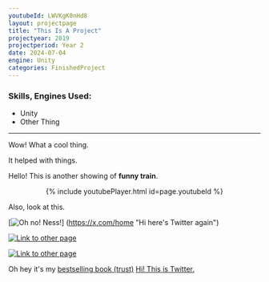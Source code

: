 ```yaml
---
youtubeId: LWVKgK0nHd8
layout: projectpage
title: "This Is A Project"
projectyear: 2019
projectperiod: Year 2
date: 2024-07-04
engine: Unity
categories: FinishedProject
---
```

### Skills, Engines Used: 

- Unity
- Other Thing

---

Wow! What a cool thing.

It helped with things.

Hello! This is another showing of **funny train**.

<center>{% include youtubePlayer.html id=page.youtubeId %}</center>



Also, look at this.

[![Oh no! Ness!](/zd2hortontest.github.io/assets/img/NessMeme.png)]
(https://x.com/home "Hi here's Twitter again")

<p>
  <a href="https://x.com/home" title="My favourite projects">
    <img src="/zd2hortontest.github.io/assets/img/NessMeme.png" alt="Link to other page" />
  </a>
</p>

<p>
  <a href="https://x.com/home" title="My favourite projects">
    <img src="/zd2hortontest.github.io/assets/img/UniProjects.png" alt="Link to other page" />
  </a>
</p>


Oh hey it's my [bestselling book (trust)](/ProjectPages/hi.txt)
[Hi! This is Twitter.](https://x.com/home)